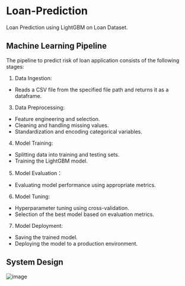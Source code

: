 # Loan-Prediction
Loan Prediction using LightGBM on Loan Dataset.

## Machine Learning Pipeline
The pipeline to predict risk of loan application consists of the following stages: 
1. Data Ingestion:
- Reads a CSV file from the specified file path and returns it as a dataframe. 
3. Data Preprocessing:
- Feature engineering and selection. 
- Cleaning and handling missing values. 
- Standardization and encoding categorical variables. 
4. Model Training:
- Splitting data into training and testing sets. 
- Training the LightGBM model. 
5. Model Evaluation：
- Evaluating model performance using appropriate metrics. 
6. Model Tuning: 
- Hyperparameter tuning using cross-validation. 
- Selection of the best model based on evaluation metrics. 
7. Model Deployment:
- Saving the trained model.
- Deploying the model to a production environment.

## System Design
![image](https://github.com/Hm-08/Loan-Prediction/assets/64012738/dd45ea3e-5024-493f-a5fe-3a7e81f47078)
